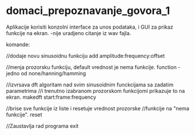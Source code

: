 # domaci_prepoznavanje_govora_1

Aplikacije korisiti konzolni interface za unos podataka, i
GUI za prikaz funkcije na ekran.
-nije uradjeno citanje iz wav fajla.

komande:

//dodaje novu sinusoidnu funkciju
add amplitude:frequency:offset 

//menja prozorsku funkciju, default vrednost je nema funkcije.
function <type>
<type> - jedno od none/hanning/hamming

//izvrsava dft algoritam nad svim sinusoidnim funckcijama sa zadatim parametrima
//i trenutno izabranom prozorskom funkcijomi prikazuje to na ekran.
makedft start:frame:frequency

//brise sve funkcije iz liste i resetuje vrednost prozorske
//funkcije na "nema funkcije".
reset

//Zaustavlja rad programa
exit


